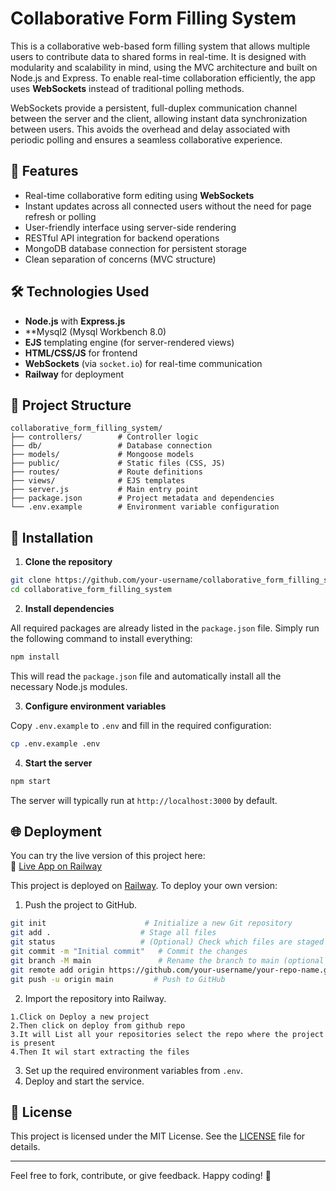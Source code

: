 # Collaborative Form Filling System

This is a collaborative web-based form filling system that allows multiple users to contribute data to shared forms in real-time. It is designed with modularity and scalability in mind, using the MVC architecture and built on Node.js and Express. To enable real-time collaboration efficiently, the app uses **WebSockets** instead of traditional polling methods.

WebSockets provide a persistent, full-duplex communication channel between the server and the client, allowing instant data synchronization between users. This avoids the overhead and delay associated with periodic polling and ensures a seamless collaborative experience.

## 🚀 Features

- Real-time collaborative form editing using **WebSockets**
- Instant updates across all connected users without the need for page refresh or polling
- User-friendly interface using server-side rendering
- RESTful API integration for backend operations
- MongoDB database connection for persistent storage
- Clean separation of concerns (MVC structure)

## 🛠️ Technologies Used

- **Node.js** with **Express.js**
- **Mysql2 (Mysql Workbench 8.0)
- **EJS** templating engine (for server-rendered views)
- **HTML/CSS/JS** for frontend
- **WebSockets** (via `socket.io`) for real-time communication
- **Railway** for deployment


## 📁 Project Structure

```
collaborative_form_filling_system/
├── controllers/        # Controller logic
├── db/                 # Database connection
├── models/             # Mongoose models
├── public/             # Static files (CSS, JS)
├── routes/             # Route definitions
├── views/              # EJS templates
├── server.js           # Main entry point
├── package.json        # Project metadata and dependencies
└── .env.example        # Environment variable configuration
```

## 🧩 Installation

1. **Clone the repository**

```bash
git clone https://github.com/your-username/collaborative_form_filling_system.git
cd collaborative_form_filling_system
```

2. **Install dependencies**

All required packages are already listed in the `package.json` file. Simply run the following command to install everything:

```bash
npm install
```

This will read the `package.json` file and automatically install all the necessary Node.js modules.

3. **Configure environment variables**

Copy `.env.example` to `.env` and fill in the required configuration:

```bash
cp .env.example .env
```

4. **Start the server**

```bash
npm start
```

The server will typically run at `http://localhost:3000` by default.

## 🌐 Deployment

You can try the live version of this project here:  
🔗 [Live App on Railway](https://collaborativeformfillingsystem-production.up.railway.app/admin/create)



This project is deployed on [Railway](https://railway.app/). To deploy your own version:

1. Push the project to GitHub.
   
```bash
git init                      # Initialize a new Git repository
git add .                    # Stage all files
git status                   # (Optional) Check which files are staged
git commit -m "Initial commit"   # Commit the changes
git branch -M main               # Rename the branch to main (optional but common)
git remote add origin https://github.com/your-username/your-repo-name.git
git push -u origin main         # Push to GitHub
```
2. Import the repository into Railway.

```Integrate Github With Railway Hosting
1.Click on Deploy a new project
2.Then click on deploy from github repo
3.It will List all your repositories select the repo where the project is present
4.Then It wil start extracting the files
```

3. Set up the required environment variables from `.env`.
4. Deploy and start the service.

## 📄 License

This project is licensed under the MIT License. See the [LICENSE](LICENSE) file for details.

---

Feel free to fork, contribute, or give feedback. Happy coding! 🎉
